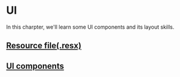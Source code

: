 # UI
In this charpter, we'll learn some UI components and its layout skills.

## [Resource file(.resx)](/doc/Ch9/9-2-1.md)

## [UI components](/doc/Ch9/9-2-2.md)






